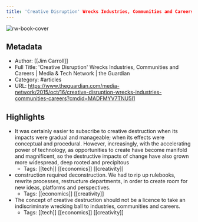 ```yaml
---
title: 'Creative Disruption' Wrecks Industries, Communities and Careers | Media & Tech Network | the Guardian
---
```

![rw-book-cover](https://readwise-assets.s3.amazonaws.com/static/images/article2.74d541386bbf.png)

## Metadata
- Author: [[Jim Carroll]]
- Full Title: 'Creative Disruption' Wrecks Industries, Communities and Careers | Media & Tech Network | the Guardian
- Category: #articles
- URL: https://www.theguardian.com/media-network/2015/oct/16/creative-disruption-wrecks-industries-communities-careers?cmdid=MADFMYV7TNU5I1

## Highlights
- It was certainly easier to subscribe to creative destruction when its impacts were gradual and manageable; when its effects were conceptual and procedural.
  However, increasingly, with the accelerating power of technology, as opportunities to create have become manifold and magnificent, so the destructive impacts of change have also grown more widespread, deep rooted and precipitous
    - Tags: [[tech]] [[economics]] [[creativity]] 
- construction required deconstruction. We had to rip up rulebooks, rewrite processes, restructure departments, in order to create room for new ideas, platforms and perspectives.
    - Tags: [[economics]] [[creativity]] 
- The concept of creative destruction should not be a licence to take an indiscriminate wrecking ball to industries, communities and careers.
    - Tags: [[tech]] [[economics]] [[creativity]] 
